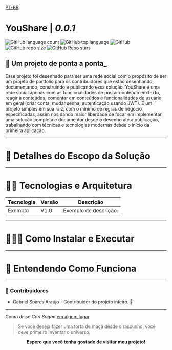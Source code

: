 [PT-BR](/README-PT.md)

# YouShare | _0.0.1_
![GitHub language count](https://img.shields.io/github/languages/count/gabe-soares/youshare) ![GitHub top language](https://img.shields.io/github/languages/top/gabe-soares/youshare)    ![GitHub](https://img.shields.io/github/license/gabe-soares/youshare) ![GitHub repo size](https://img.shields.io/github/repo-size/gabe-soares/youshare) ![GitHub Repo stars](https://img.shields.io/github/stars/gabe-soares/youshare)

## 👾 Um projeto de ponta a ponta_
Esse projeto foi desenhado para ser uma rede social com o propósito de ser um projeto de portfolio para os contribuidores que estão desenhando, documentando, construindo e publicando essa solução.
YouShare é uma rede social apenas com as funcionalidades de postar conteúdo em texto, reagir à conteúdos, comentar em conteúdos e funcionalidades de usuário em geral (criar conta, mudar senha, autenticação usando JWT). É um projeto simples em sua raiz, com o mínimo de regras de negócio especificadas, assim nos dando maior liberdade de focar em implementar uma solução completa e documentar desde o desenho até a publicação, trabalhando com técnicas e tecnologias modernas desde o início da primeira aplicação.

------------------------------------------------------------
# 📑 Detalhes do Escopo da Solução

------------------------------------------------------------
# 👷🏾 Tecnologias e Arquitetura
| Tecnologia               | Versão                                                       | Descrição                                             |
| --------------------- | ------------------------------------------------------------ | ------------------------------------------------------- |
| Exemplo          | V1.0                   | Exemplo de descrição.                         |

------------------------------------------------------------
# 🧑🏼‍💻 Como Instalar e Executar

------------------------------------------------------------
# 🧐 Entendendo Como Funciona

------------------------------------------------------------
### 📎 Contribuidores
- Gabriel Soares Araújo - Contribuidor do projeto inteiro. 🐧

------------------------------------------------------------
Como disse _Carl Sagan_ [em algum lugar](https://www.youtube.com/watch?v=7s664NsLeFM). 

> Se você deseja fazer uma torta de maçã desde o rascunho, você deve primeiro inventar o universo.

<div align="center">
<b>Espero que você tenha gostado de visitar meu projeto!</b>
</div>